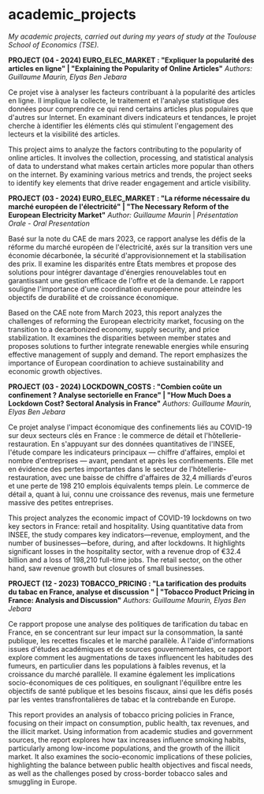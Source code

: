 # academic_projects
_My academic projects, carried out during my years of study at the Toulouse School of Economics (TSE)._

**PROJECT (04 - 2024) EURO_ELEC_MARKET : "Expliquer la popularité des articles en ligne" | "Explaining the Popularity of Online Articles"**
_Authors: Guillaume Maurin, Elyas Ben Jebara_

Ce projet vise à analyser les facteurs contribuant à la popularité des articles en ligne. Il implique la collecte, le traitement et l'analyse statistique des données pour comprendre ce qui rend certains articles plus populaires que d'autres sur Internet. En examinant divers indicateurs et tendances, le projet cherche à identifier les éléments clés qui stimulent l'engagement des lecteurs et la visibilité des articles.

This project aims to analyze the factors contributing to the popularity of online articles. It involves the collection, processing, and statistical analysis of data to understand what makes certain articles more popular than others on the internet. By examining various metrics and trends, the project seeks to identify key elements that drive reader engagement and article visibility.

**PROJECT (03 - 2024) EURO_ELEC_MARKET : "La réforme nécessaire du marché européen de l'électricité" | "The Necessary Reform of the European Electricity Market"**
_Author: Guillaume Maurin_ | _Présentation Orale_ - _Oral Presentation_

Basé sur la note du CAE de mars 2023, ce rapport analyse les défis de la réforme du marché européen de l'électricité, axés sur la transition vers une économie décarbonée, la sécurité d'approvisionnement et la stabilisation des prix. Il examine les disparités entre États membres et propose des solutions pour intégrer davantage d'énergies renouvelables tout en garantissant une gestion efficace de l'offre et de la demande. Le rapport souligne l'importance d'une coordination européenne pour atteindre les objectifs de durabilité et de croissance économique.

Based on the CAE note from March 2023, this report analyzes the challenges of reforming the European electricity market, focusing on the transition to a decarbonized economy, supply security, and price stabilization. It examines the disparities between member states and proposes solutions to further integrate renewable energies while ensuring effective management of supply and demand. The report emphasizes the importance of European coordination to achieve sustainability and economic growth objectives.

**PROJECT (03 - 2024) LOCKDOWN_COSTS : "Combien coûte un confinement ? Analyse sectorielle en France" | "How Much Does a Lockdown Cost? Sectoral Analysis in France"**
_Authors: Guillaume Maurin, Elyas Ben Jebara_

Ce projet analyse l'impact économique des confinements liés au COVID-19 sur deux secteurs clés en France : le commerce de détail et l'hôtellerie-restauration. En s'appuyant sur des données quantitatives de l'INSEE, l'étude compare les indicateurs principaux — chiffre d'affaires, emploi et nombre d'entreprises — avant, pendant et après les confinements. Elle met en évidence des pertes importantes dans le secteur de l'hôtellerie-restauration, avec une baisse de chiffre d'affaires de 32,4 milliards d'euros et une perte de 198 210 emplois équivalents temps plein. Le commerce de détail a, quant à lui, connu une croissance des revenus, mais une fermeture massive des petites entreprises. 

This project analyzes the economic impact of COVID-19 lockdowns on two key sectors in France: retail and hospitality. Using quantitative data from INSEE, the study compares key indicators—revenue, employment, and the number of businesses—before, during, and after lockdowns. It highlights significant losses in the hospitality sector, with a revenue drop of €32.4 billion and a loss of 198,210 full-time jobs. The retail sector, on the other hand, saw revenue growth but closures of small businesses.

**PROJECT (12 - 2023) TOBACCO_PRICING : "La tarification des produits du tabac en France, analyse et discussion " | "Tobacco Product Pricing in France: Analysis and Discussion"**
_Authors: Guillaume Maurin, Elyas Ben Jebara_

Ce rapport propose une analyse des politiques de tarification du tabac en France, en se concentrant sur leur impact sur la consommation, la santé publique, les recettes fiscales et le marché parallèle. À l'aide d'informations issues d'études académiques et de sources gouvernementales, ce rapport explore comment les augmentations de taxes influencent les habitudes des fumeurs, en particulier dans les populations à faibles revenus, et la croissance du marché parallèle. Il examine également les implications socio-économiques de ces politiques, en soulignant l'équilibre entre les objectifs de santé publique et les besoins fiscaux, ainsi que les défis posés par les ventes transfrontalières de tabac et la contrebande en Europe.

This report provides an analysis of tobacco pricing policies in France, focusing on their impact on consumption, public health, tax revenues, and the illicit market. Using information from academic studies and government sources, the report explores how tax increases influence smoking habits, particularly among low-income populations, and the growth of the illicit market. It also examines the socio-economic implications of these policies, highlighting the balance between public health objectives and fiscal needs, as well as the challenges posed by cross-border tobacco sales and smuggling in Europe.


